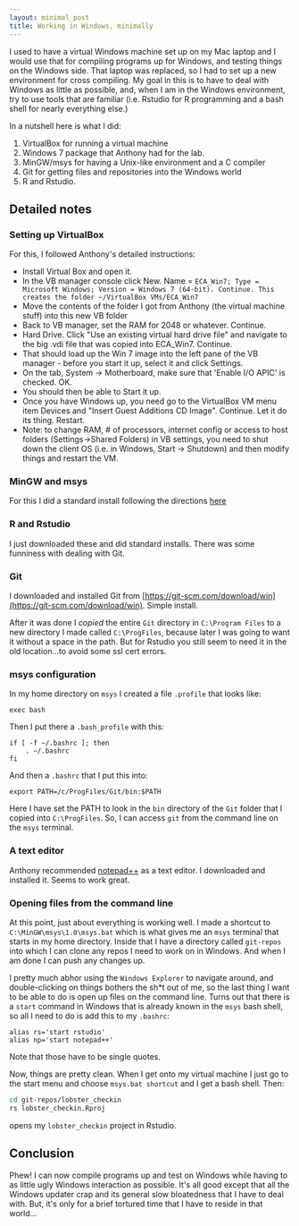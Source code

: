 ```yaml
---
layout: minimal_post
title: Working in Windows, minimally
---
```


I used to have a virtual Windows machine set up on my Mac laptop and I would use that
for compiling programs up for Windows, and testing things on the Windows side.  That laptop
was replaced, so I had to set up a new environment for cross compiling.  My goal in this
is to have to deal with Windows as little as possible, and, when I am in the Windows
environment, try to use tools that are familiar (i.e. Rstudio for R programming and 
a bash shell for nearly everything else.)  

In a nutshell here is what I did:

1. VirtualBox for running a virtual machine
2. Windows 7 package that Anthony had for the lab.
3. MinGW/msys for having a Unix-like environment and a C compiler
4. Git for getting files and repositories into the Windows world
5. R and Rstudio.

## Detailed notes

### Setting up VirtualBox

For this, I followed Anthony's detailed instructions:

- Install Virtual Box and open it.
- In the VB manager console click New. Name = `ECA_Win7; Type = Microsoft Windows; Version = Windows 7 (64-bit). Continue. This creates the folder ~/VirtualBox VMs/ECA_Win7`
- Move the contents of the folder I got from Anthony (the virtual machine stuff) into this new VB folder
- Back to VB manager, set the RAM for 2048 or whatever. Continue.
- Hard Drive. Click "Use an existing virtual hard drive file" and navigate to the big .vdi file that was copied into ECA_Win7. Continue.
- That should load up the Win 7 image into the left pane of the VB manager - before you start it up, select it and click Settings.
- On the tab, System -> Motherboard, make sure that 'Enable I/O APIC' is checked. OK.
- You should then be able to Start it up.
- Once you have Windows up, you need go to the VirtualBox VM menu item Devices and "Insert Guest Additions CD Image". Continue. Let it do its thing. Restart.
- Note: to change RAM, # of processors, internet config or access to host folders (Settings->Shared Folders) in VB settings, you need to shut down the client OS (i.e. in Windows, Start -> Shutdown) and then modify things and restart the VM.




### MinGW and msys

For this I did a standard install following the directions [here](http://www.mingw.org)

### R and Rstudio

I just downloaded these and did standard installs.  There was some funniness with dealing with Git.

### Git

I downloaded and installed Git from [https://git-scm.com/download/win](https://git-scm.com/download/win). Simple install.  

After it was done I _copied_ the entire `Git` directory in `C:\Program Files` to a new directory I made
called `C:\ProgFiles`, because later I was going to want it without a space in the path.  But for Rstudio
you still seem to need it in the old location...to avoid some ssl cert errors.

### msys configuration

In my home directory on `msys` I created a file `.profile` that looks like:

```
exec bash

```
Then I put there a `.bash_profile` with this:

```
if [ -f ~/.bashrc ]; then
    . ~/.bashrc
fi
```
And then a `.bashrc` that I put this into:

```
export PATH=/c/ProgFiles/Git/bin:$PATH
```
Here I have set the PATH to look in the `bin` directory of the `Git` folder that I copied into `C:\ProgFiles`.  So, I can access `git` from the command line on the `msys` terminal.


### A text editor
Anthony recommended [notepad++](https://notepad-plus-plus.org) as a text editor.  I downloaded and
installed it.  Seems to work great.

### Opening files from the command line

At this point, just about everything is working well.  I made a shortcut to `C:\MinGW\msys\1.0\msys.bat` 
which is what gives me an `msys` terminal that starts in my home directory.  Inside that I have a
directory called `git-repos` into which I can clone any repos I need to work on in Windows.  And when
I am done I can push any changes up.

I pretty much abhor using the `Windows Explorer` to navigate around, and double-clicking on things
bothers the sh*t out of me, so the last thing I want to be able to do is open up files on the command
line.  Turns out that there is a `start` command in Windows that is already known in the `msys` bash 
shell, so all I need to do is add this to my `.bashrc`:

```
alias rs='start rstudio'
alias np='start notepad++'
```
Note that those have to be single quotes.

Now, things are pretty clean.  When I get onto my virtual machine I just go to the start menu and choose `msys.bat shortcut` and I get a bash shell.  Then:

```sh
cd git-repos/lobster_checkin
rs lobster_checkin.Rproj
```
opens my `lobster_checkin` project in Rstudio.  

## Conclusion

Phew! I can now compile programs up and test on Windows while having to as little ugly Windows
interaction as possible.  It's all good except that all the Windows updater crap and its general slow
bloatedness that I have to deal with.  But, it's only for a brief tortured time that I have to 
reside in that world...